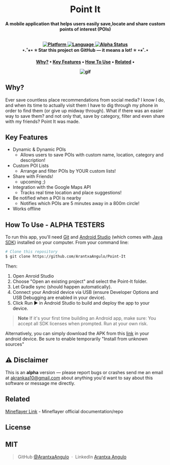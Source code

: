 
<h1 align="center">
  Point It
  <br>
</h1>
<h4 align="center">A mobile application that helps users easily save,locate and share custom points of interest (POIs)<br>
<br>
<p align="center">
    <a href="https://img.shields.io/badge/Platform-Android-brightgreen">
    <img src="https://img.shields.io/badge/Platform-Android-brightgreen" alt="Platform">
  </a>
  <a href="https://img.shields.io/badge/Language-Java-blue">
    <img src="https://img.shields.io/badge/Language-Java-blue" alt="Language">
  </a>
  <a href="https://img.shields.io/badge/Status-Alpha-orange">
    <img src="https://img.shields.io/badge/Status-Alpha-orange" alt="Alpha Status">
  </a>
<br>
	⋆.˚⭒⋆ ⭐ Star this project on GitHub — it means a lot! ⭐ ⋆⭒˚.⋆
</p>

<p align="center">
<a href="#why?">Why?</a> •
  <a href="#key-features">Key Features</a> •
  <a href="#how-to-use">How To Use</a> •
  <a href="#related">Related</a> •
</p>

![gif](assets/gif1.gif)

## Why?
Ever save countless place recommendations from social media? I know I do, and when its time to actually visit them I have to dig through my phone in order to find them (or give up midway through). What if there was an easier way to save them? and not only that, save by category, filter and even share with my friends? Point It was made.

## Key Features
* Dynamic & Dynamic POIs
   - Allows users to save POIs with custom name, location, category and description!
* Custom POI Lists
  - Arrange and filter POIs by YOUR custom lists!
* Share with Friends!
  - upcoming ;)
* Integration with the Google Maps API
   - Tracks real time location and place suggestions!
* Be notified when a POI is nearby
   - Notifies which POIs are 5 minutes away in a 800m circle!
* Works offline

## How To Use - ALPHA TESTERS 

To run this app, you'll need [Git](https://git-scm.com) and [Android Studio](https://developer.android.com/studio) (which comes with [Java SDK](https://www.oracle.com/mx/java/technologies/downloads/)) installed on your computer. From your command line:

```bash
# Clone this repository
$ git clone https://github.com/ArantxaAngulo/Point-It

```
Then:
1. Open Anroid Studio
2. Choose "Open an existing project" and select the Point-It folder. 
3. Let Gradle sync (should happen automatically). 
4. Connect your Android device via USB (ensure Developer Options and USB Debugging are enabled in your device). 
5. Click Run ▶️ in Android Studio to build and deploy the app to your device.

> **Note**
> If it's your first time building an Android app, make sure: You accept all SDK licenses when prompted. Run at your own risk.

Alternatively, you can simply download the APK from this [link]() in your android device. Be sure to enable temporarily "Install from unknown sources"

## ⚠️ Disclaimer
This is an <b>alpha</b> version — please report bugs or crashes send me an email at <akrankaa10@gmail.com> about anything you'd want to say about this software or message me directly. 

## Related

[Mineflayer Link](https://github.com/PrismarineJS/mineflayer/tree/master) - Mineflayer official documentation/repo


## License

MIT
---
> GitHub [@ArantxaAngulo](https://github.com/ArantxaAngulo) &nbsp;&middot;&nbsp;
> LinkedIn [Arantxa Angulo](https://www.linkedin.com/in/arantxa-angulok/)

